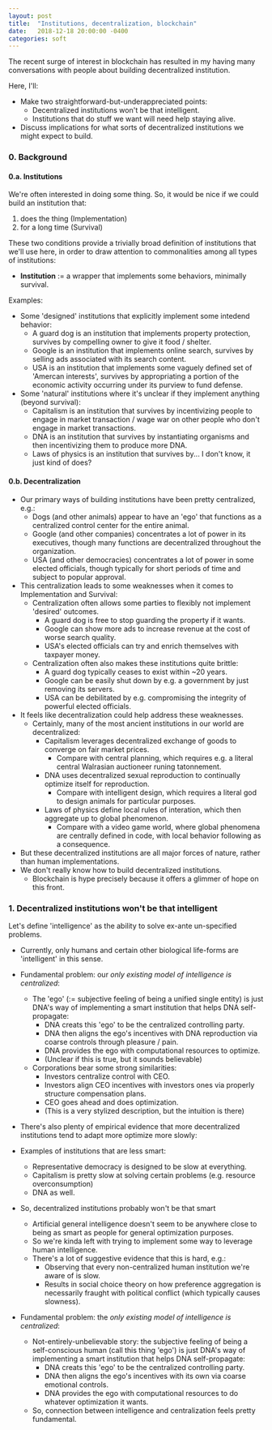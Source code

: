 ```yaml
---
layout: post
title:  "Institutions, decentralization, blockchain"
date:   2018-12-18 20:00:00 -0400
categories: soft
---
```


The recent surge of interest in blockchain has resulted in my having many conversations with people about building decentralized institution.  

Here, I'll:
- Make two straightforward-but-underappreciated points:
    - Decentralized institutions won't be that intelligent.
    - Institutions that do stuff we want will need help staying alive.
- Discuss implications for what sorts of decentralized institutions we might expect to build.


### 0. Background
#### 0.a. Institutions
We're often interested in doing some thing.  So, it would be nice if we could build an institution that:
1. does the thing (Implementation) 
2. for a long time (Survival)

These two conditions provide a trivially broad definition of institutions that we'll use here, in order to draw attention to commonalities among all types of institutions:
- **Institution** := a wrapper that implements some behaviors, minimally survival.

Examples:
- Some 'designed' institutions that explicitly implement some intedend behavior:
    - A guard dog is an institution that implements property protection, survives by compelling owner to give it food / shelter.
    - Google is an institution that implements online search, survives by selling ads associated with its search content.
    - USA is an institution that implements some vaguely defined set of 'Amercan interests', survives by appropriating a portion of the economic activity occurring under its purview to fund defense.
- Some 'natural' institutions where it's unclear if they implement anything (beyond survival):
    - Capitalism is an institution that survives by incentivizing people to engage in market transaction / wage war on other people who don't engage in market transactions.
    - DNA is an institution that survives by instantiating organisms and then incentivizing them to produce more DNA.
    - Laws of physics is an institution that survives by... I don't know, it just kind of does?

#### 0.b. Decentralization
- Our primary ways of building institutions have been pretty centralized, e.g.:
    - Dogs (and other animals) appear to have an 'ego' that functions as a centralized control center for the entire animal.
    - Google (and other companies) concentrates a lot of power in its executives, though many functions are decentralized throughout the organization.
    - USA (and other democracies) concentrates a lot of power in some elected officials, though typically for short periods of time and subject to popular approval.
- This centralization leads to some weaknesses when it comes to Implementation and Survival:
    - Centralization often allows some parties to flexibly not implement 'desired' outcomes.
        - A guard dog is free to stop guarding the property if it wants.
        - Google can show more ads to increase revenue at the cost of worse search quality.
        - USA's elected officials can try and enrich themselves with taxpayer money.
    - Centralization often also makes these institutions quite brittle:
        - A guard dog typically ceases to exist within ~20 years.
        - Google can be easily shut down by e.g. a government by just removing its servers.
        - USA can be debilitated by e.g. compromising the integrity of powerful elected officials.
- It feels like decentralization could help address these weaknesses.
    - Certainly, many of the most ancient institutions in our world are decentralized:
        - Capitalism leverages decentralized exchange of goods to converge on fair market prices.
            - Compare with central planning, which requires e.g. a literal central Walrasian auctioneer runing tatonnement.
        - DNA uses decentralized sexual reproduction to continually optimize itself for reproduction.
            - Compare with intelligent design, which requires a literal god to design animals for particular purposes.
        - Laws of physics define local rules of interation, which then aggregate up to global phenomenon.
            - Compare with a video game world, where global phenomena are centrally defined in code, with local behavior following as a consequence.
- But these decentralized institutions are all major forces of nature, rather than human implementations.
- We don't really know how to build decentralized institutions.
    - Blockchain is hype precisely because it offers a glimmer of hope on this front.



### 1. Decentralized institutions won't be that intelligent
Let's define 'intelligence' as the ability to solve ex-ante un-specified problems.
- Currently, only humans and certain other biological life-forms are 'intelligent' in this sense.
- Fundamental problem: our *only existing model of intelligence is centralized*:
    - The 'ego' (:= subjective feeling of being a unified single entity) is just DNA's way of implementing a smart institution that helps DNA self-propagate:
        - DNA creats this 'ego' to be the centralized controlling party.
        - DNA then aligns the ego's incentives with DNA reproduction via coarse controls through pleasure / pain.
        - DNA provides the ego with computational resources to optimize.
        - (Unclear if this is true, but it sounds believable)
    - Corporations bear some strong similarities:
        - Investors centralize control with CEO.
        - Investors align CEO incentives with investors ones via properly structure compensation plans.
        - CEO goes ahead and does optimization.
        - (This is a very stylized description, but the intuition is there)

- There's also plenty of empirical evidence that more decentralized institutions tend to adapt more optimize more slowly:


- Examples of institutions that are less smart:
    - Representative democracy is designed to be slow at everything.
    - Capitalism is pretty slow at solving certain problems (e.g. resource overconsumption)
    - DNA as well.
- So, decentralized institutions probably won't be that smart
    - Artificial general intelligence doesn't seem to be anywhere close to being as smart as people for general optimization purposes.
    - So we're kinda left with trying to implement some way to leverage human intelligence.
    - There's a lot of suggestive evidence that this is hard, e.g.:
        - Observing that every non-centralized human institution we're aware of is slow.
        - Results in social choice theory on how preference aggregation is necessarily fraught with political conflict (which typically causes slowness).
- Fundamental problem: the *only existing model of intelligence is centralized*:
    - Not-entirely-unbelievable story: the subjective feeling of being a self-conscious human (call this thing 'ego') is just DNA's way of implementing a smart institution that helps DNA self-propagate:
        - DNA creats this 'ego' to be the centralized controlling party.
        - DNA then aligns the ego's incentives with its own via coarse emotional controls.
        - DNA provides the ego with computational resources to do whatever optimization it wants.
    - So, connection between intelligence and centralization feels pretty fundamental.
